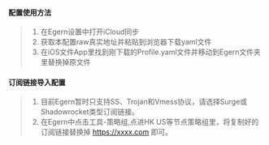 #### 配置使用方法
> 1. 在Egern设置中打开iCloud同步
> 2. 获取本配置raw真实地址并粘贴到浏览器下载yaml文件
> 3. 在iOS文件App里找到刚下载的Profile.yaml文件并移动到Egern文件夹里替换掉原文件

#### 订阅链接导入配置
> 1. 目前Egern暂时只支持SS、Trojan和Vmess协议，请选择Surge或Shadowrocket类型订阅链接。
> 2. 在Egern中点击工具-策略组,点进HK US等节点策略组里，将复制好的订阅链接替换掉 https://xxxx.com 即可。

